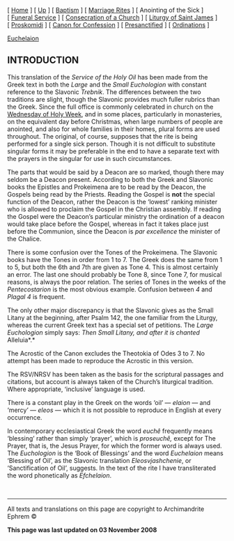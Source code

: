 \[ [Home](index.md) \] \[ [Up](eucholog.md) \] \[ [Baptism](baptism.md) \] \[ [Marriage Rites](marriage.md) \] \[ Anointing of the Sick \] \[ [Funeral Service](funeral.md) \] \[ [Consecration of a Church](dedic-int.md) \] \[ [Liturgy of Saint James](lit-james.md) \] \[ [Proskomidi](proskomidi.md) \] \[ [Canon for Confession](canon_for_confession.md) \] \[ [Presanctified](presanctified.md) \] \[ [Ordinations](ordinations.md) \]

[Euchelaion](euchelai.md)

INTRODUCTION
------------

This translation of the *Service of the Holy Oil* has been made from the Greek text in both the *Large* and the *Small Euchologion* with constant reference to the Slavonic *Trebnik*. The differences between the two traditions are slight, though the Slavonic provides much fuller rubrics than the Greek. Since the full office is commonly celebrated in church on the [Wednesday of Holy Week](holyweek.md), and in some places, particularly in monasteries, on the equivalent day before Christmas, when large numbers of people are anointed, and also for whole families in their homes, plural forms are used throughout. The original, of course, supposes that the rite is being performed for a single sick person. Though it is not difficult to substitute singular forms it may be preferable in the end to have a separate text with the prayers in the singular for use in such circumstances.

The parts that would be said by a Deacon are so marked, though there may seldom be a Deacon present. According to both the Greek and Slavonic books the Epistles and Prokeimena are to be read by the Deacon, the Gospels being read by the Priests. Reading the Gospel is **not** the special function of the Deacon, rather the Deacon is the ‘lowest’ ranking minister who is allowed to proclaim the Gospel in the Christian assembly. If reading the Gospel were the Deacon’s particular ministry the ordination of a deacon would take place before the Gospel, whereas in fact it takes place just before the Communion, since the Deacon is *par excellence* the minister of the Chalice.

There is some confusion over the Tones of the Prokeimena. The Slavonic books have the Tones in order from 1 to 7. The Greek does the same from 1 to 5, but both the 6th and 7th are given as Tone 4. This is almost certainly an error. The last one should probably be Tone 8, since Tone 7, for musical reasons, is always the poor relation. The series of Tones in the weeks of the *Pentecostarion* is the most obvious example. Confusion between *4* and *Plagal 4* is frequent.

The only other major discrepancy is that the Slavonic gives as the Small Litany at the beginning, after Psalm 142, the one familiar from the Liturgy, whereas the current Greek text has a special set of petitions. The *Large Euchologion* simply says: *Then Small Litany, and after it is chanted* Alleluia*.*

The Acrostic of the Canon excludes the Theotokia of Odes 3 to 7. No attempt has been made to reproduce the Acrostic in this version.

The RSV/NRSV has been taken as the basis for the scriptural passages and citations, but account is always taken of the Church’s liturgical tradition. Where appropriate, ‘inclusive’ language is used.

There is a constant play in the Greek on the words ‘oil’ — *elaion* — and ‘mercy’ — *eleos* — which it is not possible to reproduce in English at every occurrence.

In contemporary ecclesiastical Greek the word *euchê* frequently means ‘blessing’ rather than simply ‘prayer’, which is *proseuchê,* except for The Prayer, that is, the Jesus Prayer, for which the former word is always used. The *Euchologion* is the ‘Book of Blessings’ and the word *Euchelaion* means ‘Blessing of Oil’, as the Slavonic translation *Eleosvjashchenie*, or ‘Sanctification of Oil’, suggests. In the text of the rite I have transliterated the word phonetically as *Efchelaion*.

 

------------------------------------------------------------------------

All texts and translations on this page are copyright to
Archimandrite Ephrem ©

**This page was last updated on 03 November 2008**
